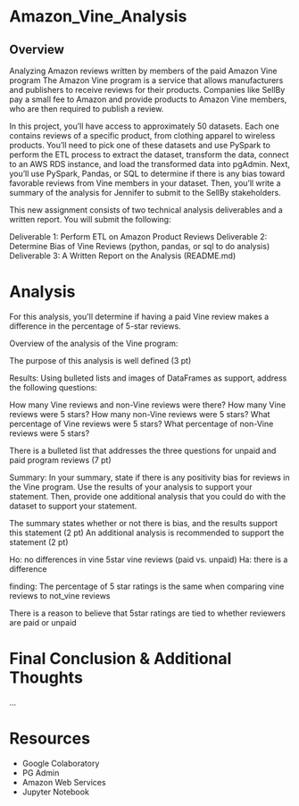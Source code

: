 # Amazon_Vine_Analysis

## Overview

Analyzing Amazon reviews written by members of the paid Amazon Vine program
The Amazon Vine program is a service that allows manufacturers and publishers to receive reviews for their products. Companies like SellBy pay a small fee to Amazon and provide products to Amazon Vine members, who are then required to publish a review.

In this project, you’ll have access to approximately 50 datasets. Each one contains reviews of a specific product, from clothing apparel to wireless products. You’ll need to pick one of these datasets and use PySpark to perform the ETL process to extract the dataset, transform the data, connect to an AWS RDS instance, and load the transformed data into pgAdmin. Next, you’ll use PySpark, Pandas, or SQL to determine if there is any bias toward favorable reviews from Vine members in your dataset. Then, you’ll write a summary of the analysis for Jennifer to submit to the SellBy stakeholders.

This new assignment consists of two technical analysis deliverables and a written report. You will submit the following:

Deliverable 1: Perform ETL on Amazon Product Reviews
Deliverable 2: Determine Bias of Vine Reviews (python, pandas, or sql to do analysis)
Deliverable 3: A Written Report on the Analysis (README.md)

# Analysis
For this analysis, you'll determine if having a paid Vine review makes a difference in the percentage of 5-star reviews.

Overview of the analysis of the Vine program:

The purpose of this analysis is well defined (3 pt)

Results: Using bulleted lists and images of DataFrames as support, address the following questions:

How many Vine reviews and non-Vine reviews were there?
How many Vine reviews were 5 stars? How many non-Vine reviews were 5 stars?
What percentage of Vine reviews were 5 stars? What percentage of non-Vine reviews were 5 stars?

There is a bulleted list that addresses the three questions for unpaid and paid program reviews (7 pt)

Summary: In your summary, state if there is any positivity bias for reviews in the Vine program. Use the results of your analysis to support your statement. Then, provide one additional analysis that you could do with the dataset to support your statement.

The summary states whether or not there is bias, and the results support this statement (2 pt)
An additional analysis is recommended to support the statement (2 pt)

Ho: no differences in vine 5star vine reviews (paid vs. unpaid)
Ha: there is a difference 

finding: The percentage of 5 star ratings is the same when comparing vine reviews to not_vine reviews 

There is a reason to believe that 5star ratings are tied to whether reviewers are paid or unpaid

# Final Conclusion & Additional Thoughts

...


# Resources 

* Google Colaboratory 
* PG Admin
* Amazon Web Services
* Jupyter Notebook
